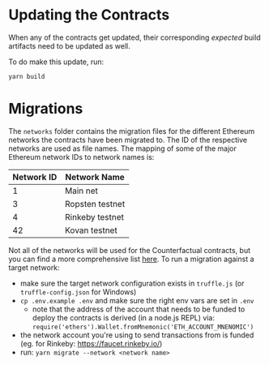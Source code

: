 # Updating the Contracts

When any of the contracts get updated, their corresponding _expected_ build artifacts need to be updated as well.

To do make this update, run:

```shell
yarn build
```

# Migrations

The `networks` folder contains the migration files for the different Ethereum networks the contracts have been migrated to. The ID of the respective networks are used as file names. The mapping of some of the major Ethereum network IDs to network names is:

| Network ID | Network Name    |
| ---------- | --------------- |
| 1          | Main net        |
| 3          | Ropsten testnet |
| 4          | Rinkeby testnet |
| 42         | Kovan testnet   |

Not all of the networks will be used for the Counterfactual contracts, but you can find a more comprehensive list [here](https://ethereum.stackexchange.com/a/17101). To run a migration against a target network:

- make sure the target network configuration exists in `truffle.js` (or `truffle-config.json` for Windows)
- `cp .env.example .env` and make sure the right env vars are set in `.env`
  - note that the address of the account that needs to be funded to deploy the contracts is derived (in a node.js REPL) via: `require('ethers').Wallet.fromMnemonic('ETH_ACCOUNT_MNENOMIC')`
- the network account you're using to send transactions from is funded (eg. for Rinkeby: https://faucet.rinkeby.io/)
- run: `yarn migrate --network <network name>`
